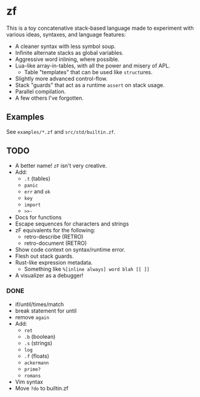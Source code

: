 # zf

This is a toy concatenative stack-based language made to experiment with
various ideas, syntaxes, and language features:

- A cleaner syntax with less symbol soup.
- Infinite alternate stacks as global variables.
- Aggressive word inlining, where possible.
- Lua-like array-in-tables, with all the power and misery of APL.
  - Table "templates" that can be used like `struct`ures.
- Slightly more advanced control-flow.
- Stack "guards" that act as a runtime `assert` on stack usage.
- Parallel compilation.
- A few others I've forgotten.

## Examples

See `examples/*.zf` and `src/std/builtin.zf`.

## TODO

- A better name! `zF` isn't very creative.
- Add:
  - `.t` (tables)
  - `panic`
  - `err` and `ok`
  - `key`
  - `import`
  - `>>-`
- Docs for functions
- Escape sequences for characters and strings
- zF equivalents for the following:
  - retro-describe (RETRO)
  - retro-document (RETRO)
- Show code context on syntax/runtime error.
- Flesh out stack guards.
- Rust-like expression metadata.
  - Something like `%[inline always] word blah [[ ]]`
- A visualizer as a debugger!

### DONE

- if/until/times/match
- break statement for until
- remove `again`
- Add:
  - `ret`
  - `.b` (boolean)
  - `.s` (strings)
  - `log`
  - `.f` (floats)
  - `ackermann`
  - `prime?`
  - `romans`
- Vim syntax
- Move `?do` to builtin.zf
